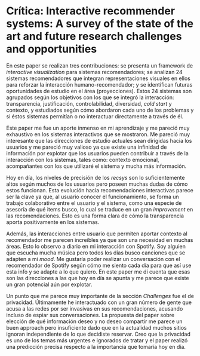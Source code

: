 # Crítica: Interactive recommender systems: A survey of the state of the art and future research challenges and opportunities

En este paper se realizan tres contribuciones: se presenta un framework de *interactive visualization* para sistemas recomendadores; se analizan 24 sistemas recomendadores que integran representaciones visuales en ellos para reforzar la interacción humano-recomendador; y se identifican futuras oportunidades de estudio en el área (proyecciones). Estos 24 sistemas son agrupados según los objetivos con los que se integró la interacción: transparencia, justificación, controlabilidad, diversidad, *cold start* y contexto, y estudiados según cómo abordaron cada uno de los problemas y si éstos sistemas permitían o no interactuar directamente a través de él. 

Este paper me fue un aporte inmenso en mi aprendizaje y me pareció muy exhaustivo en los sistemas interactivos que se mostraron. Me pareció muy interesante que las direcciones de estudio actuales sean dirigidas hacia los usuarios y me pareció muy valioso ya que existe una infinidad de información por explotar que los usuarios pueden contribuir a través de la interacción con los sistemas, tales como: contexto emocional, acompañantes con los que utilizaré el sistema y mucha más información.

Hoy en día, los niveles de precisión de los *recsys* son lo suficientemente altos según muchos de los usuarios pero poseen muchas dudas de cómo estos funcionan. Esta evolución hacia recomendaciones interactivas parece ser la clave ya que, al usuario conocer el funcionamiento, se forma un trabajo colaborativo entre el usuario y el sistema, como una especie de asesoría de qué items busco, lo cual se traduce en un gran *improvement* en las recomendaciones. Esto es una forma clara de cómo la transparencia aporta positivamente en los sistemas.

Además, las interacciones entre usuario que permiten aportar contexto al recomendador me parecen increíbles ya que son una necesidad en muchas áreas.
Esto lo observo a diario en mi interacción con Spotify. Soy alguien que escucha mucha música pero todos los días busco canciones que se adapten a mi *mood*. Me gustaría poder realizar un conversación con el recomendador de Spotify según cómo me siento cada día para que así use esta info y se adapte a lo que quiero. En este paper me di cuenta que esas son las direcciones a las que hoy en día se apunta y me parece que existe un gran potencial aún por explotar. 

Un punto que me parece muy importante de la sección *Challenges* fue el de privacidad. Últimamente he interactuado con un gran número de gente que acusa a las redes por ser invasivas en sus recomendaciones, acusando incluso de espiar sus conversaciones. La propuesta del paper sobre elección de qué información deseo y no deseo compartir me parece un buen approach pero insuficiente dado que en la actualidad muchos sitios ignoran independiente de lo que decidiste reservar. Creo que la privacidad es uno de los temas más urgentes e ignorados de tratar y el paper realizó una predicción precisa respecto a la importancia que tomaría hoy en día.